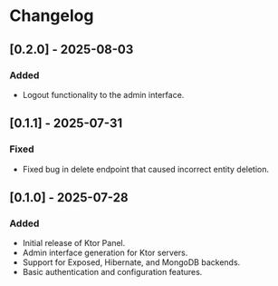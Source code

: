 # Changelog

## [0.2.0] - 2025-08-03

### Added

- Logout functionality to the admin interface.

## [0.1.1] - 2025-07-31

### Fixed

- Fixed bug in delete endpoint that caused incorrect entity deletion.

## [0.1.0] - 2025-07-28

### Added

- Initial release of Ktor Panel.
- Admin interface generation for Ktor servers.
- Support for Exposed, Hibernate, and MongoDB backends.
- Basic authentication and configuration features.